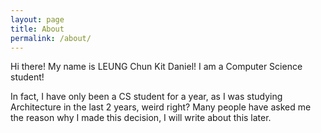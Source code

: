 ```yaml
---
layout: page
title: About
permalink: /about/
---
```


Hi there! My name is LEUNG Chun Kit Daniel! I am a Computer Science student!

In fact, I have only been a CS student for a year, as I was studying Architecture in the last 2 years, weird right?
Many people have asked me the reason why I made this decision, I will write about this later.
